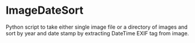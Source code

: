 ImageDateSort
=============

Python script to take either single image file or a directory of images and sort by year and date stamp by extracting DateTime EXIF tag from image.
